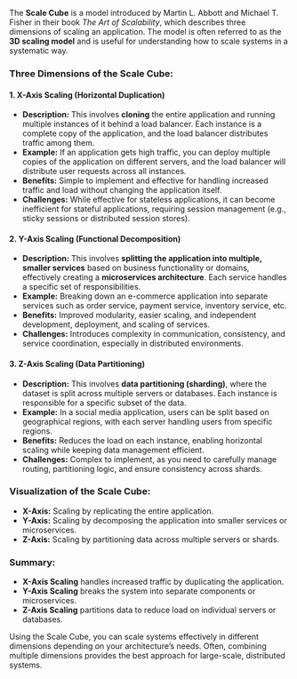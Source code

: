 The **Scale Cube** is a model introduced by Martin L. Abbott and Michael T. Fisher in their book _The Art of Scalability_, which describes three dimensions of scaling an application. The model is often referred to as the **3D scaling model** and is useful for understanding how to scale systems in a systematic way.
### Three Dimensions of the Scale Cube:

#### 1. **X-Axis Scaling (Horizontal Duplication)**

- **Description:** This involves **cloning** the entire application and running multiple instances of it behind a load balancer. Each instance is a complete copy of the application, and the load balancer distributes traffic among them.
- **Example:** If an application gets high traffic, you can deploy multiple copies of the application on different servers, and the load balancer will distribute user requests across all instances.
- **Benefits:** Simple to implement and effective for handling increased traffic and load without changing the application itself.
- **Challenges:** While effective for stateless applications, it can become inefficient for stateful applications, requiring session management (e.g., sticky sessions or distributed session stores).

#### 2. **Y-Axis Scaling (Functional Decomposition)**

- **Description:** This involves **splitting the application into multiple, smaller services** based on business functionality or domains, effectively creating a **microservices architecture**. Each service handles a specific set of responsibilities.
- **Example:** Breaking down an e-commerce application into separate services such as order service, payment service, inventory service, etc.
- **Benefits:** Improved modularity, easier scaling, and independent development, deployment, and scaling of services.
- **Challenges:** Introduces complexity in communication, consistency, and service coordination, especially in distributed environments.

#### 3. **Z-Axis Scaling (Data Partitioning)**

- **Description:** This involves **data partitioning (sharding)**, where the dataset is split across multiple servers or databases. Each instance is responsible for a specific subset of the data.
- **Example:** In a social media application, users can be split based on geographical regions, with each server handling users from specific regions.
- **Benefits:** Reduces the load on each instance, enabling horizontal scaling while keeping data management efficient.
- **Challenges:** Complex to implement, as you need to carefully manage routing, partitioning logic, and ensure consistency across shards.

### Visualization of the Scale Cube:

- **X-Axis:** Scaling by replicating the entire application.
- **Y-Axis:** Scaling by decomposing the application into smaller services or microservices.
- **Z-Axis:** Scaling by partitioning data across multiple servers or shards.

### Summary:

- **X-Axis Scaling** handles increased traffic by duplicating the application.
- **Y-Axis Scaling** breaks the system into separate components or microservices.
- **Z-Axis Scaling** partitions data to reduce load on individual servers or databases.

Using the Scale Cube, you can scale systems effectively in different dimensions depending on your architecture’s needs. Often, combining multiple dimensions provides the best approach for large-scale, distributed systems.